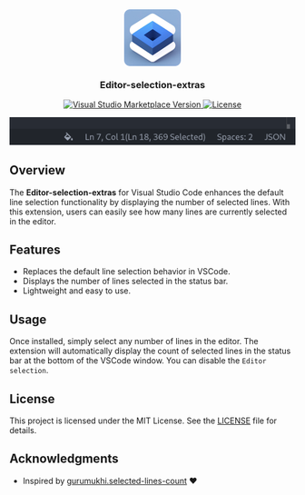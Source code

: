 <div align="center">
    <img align="center" alt="icon" width="100" src="https://github.com/remigermain/vscode-line-count/blob/main/icon.png?raw=true"> 
    <h3>
        Editor-selection-extras
    </h3>
    <a href="https://marketplace.visualstudio.com/items?itemName=editor-selection-extras">
        <img src="https://img.shields.io/visual-studio-marketplace/v/editor-selection-extras&amp;label=Marketplace&logo=visual-studio-code" alt="Visual Studio Marketplace Version" />
    </a>
    <a href="https://github.com/remigermain/vscode-line-count/blob/main/LICENSE">
    <img src="https://img.shields.io/badge/license-MIT-blue" alt="License" />
    </a>
</div>


![preview](https://github.com/remigermain/vscode-line-count/blob/main/img/image.png?raw=true)

## Overview

The **Editor-selection-extras** for Visual Studio Code enhances the default line selection functionality by displaying the number of selected lines. With this extension, users can easily see how many lines are currently selected in the editor.

## Features

- Replaces the default line selection behavior in VSCode.
- Displays the number of lines selected in the status bar.
- Lightweight and easy to use.


## Usage

Once installed, simply select any number of lines in the editor. The extension will automatically display the count of selected lines in the status bar at the bottom of the VSCode window.
You can disable the `Editor selection`.

## License

This project is licensed under the MIT License. See the [LICENSE](LICENSE) file for details.

## Acknowledgments

- Inspired by [gurumukhi.selected-lines-count](https://marketplace.visualstudio.com/items?itemName=gurumukhi.selected-lines-count) :heart: